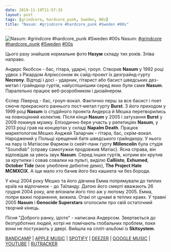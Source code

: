 ```yaml
---
date: 2019-11-19T11:57:33
layout: post
tags: [grindcore, hardcore_punk, Sweden, 00s]
title: "Nasum: #grindcore #hardcore_punk #Sweden #00s"
---
```

![Nasum: #grindcore #hardcore_punk #Sweden #00s](https://res.cloudinary.com/vast-space-unexplored/image/upload/q_auto,dpr_auto,w_auto/photos/photo_808_19-11-2019_11-57-33.jpg)
Nasum: [#grindcore](/tags/#grindcore) [#hardcore_punk](/tags/#hardcore_punk) [#Sweden](/tags/#Sweden) [#00s](/tags/#00s)

Цього разу знайшов нормальне фото **Назум** складу тих років. Зліва направо.

Андерс Якобсон - бас, гітара, ударні, гроул. Створив **Nasum** у 1992 році удвох з Рікардом Алрікссоном як сайд-проект їх дезграйнд-гурту **Necrony**. Відтоді і досі - ударник, гітарист або басист шведських дез-метал і грайндкор гуртів, найуспішнішим серед яких були саме **Nasum**. Паралельно працює веб-розробником і дизайнером.

Єспер Ліверод - бас, гроул-вокал. Фактично перш за все басист і поет сяюче прекрасного раннього пост-метал гурту **Burst**. З його приходом у 1999 році **Nasum** із студійного проекта Андерса й Мєшка перетворились на повноцінний колектив. Після кінця **Nasum** у 2005 і затухання **Burst** у 2009 покинув музику. Епізодично бере участь у репетиціях **Nasum**, у 2013 році грав на концертах у складі **Napalm Death**. Працює маркетологом.Мєшко Анджей Таларчик - гітара, бас, скрім-вокал. Народжений у Польщі хрещений батя шведського грайндкору. У нього на пару із Матіасом Фармом із скейт-панк гурту **Millencolin** була студія &quot;Soundlab&quot; (справу самотужки продовжив Матіас). Ясна справа, він відповідав за увесь звук **Nasum**. Серед інших гуртів, котрим він крутив за крутилки і совав совалки на пульті, виділю **Calliisto**, **Exhumed**, **October Tide** (моє улюблене дебютне демо), **The Project Hate MCMXCIX**. А іще мало хто бачив його без кашкета чи без бороди.

У кінці 2004 року Мєшко та його дівчина Емма попрямували до теплих країв на відпочинок - до Таїланду. Датою його смерті вважають 26 грудня 2004 року, але впізнали його тіло аж у лютому 2005. Емма, попри важкі поранення, вижила. Отакі от цунамі в теплих краях. У травні 2005 **Nasum** і **Genocide Superstars** оголосили про свій остаточний творчий кінець.

Пісня &quot;Доброго ранку, ідіоте&quot; - написана Андерсом. Звертається до безтурботних людей, котрі не помічають глобальних проблем, поки вони не постукають у двері. Вийшла на спліт-альбомі із **Skitsystem**.

[BANDCAMP](https://nasum.bandcamp.com/album/grind-finale) \| [APPLE MUSIC](https://music.apple.com/ru/album/grind-finale/120316276) \| [SPOTIFY](https://open.spotify.com/album/4WP5PYC8feRUh5Wyu703ep) \| [DEEZER](https://www.deezer.com/album/1004095?utm_source=deezer&amp;utm_content=album-1004095&amp;utm_term=1601611822_1574157259&amp;utm_medium=web) \| [GOOGLE MUSIC](https://play.google.com/music/m/Bfvgi4hckp7f2f5wkriu62hhwta?t=Grind_Finale_-_Nasum) \| [YOUTUBE](https://www.youtube.com/playlist?list=PLB99FA4A206E21E60) \| [RUTRACKER](https://rutracker.org/forum/viewtopic.php?t=2053363)